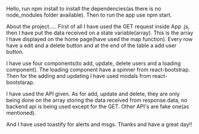 Hello, run npm install to install the dependencies(as there is no node_modules folder available).
Then to run the app use npm start.

About the project.....
First of all I have used the GET request inside App .js, then I have put the data received on a state variable(array).
This is the array I have displayed on the home page(have used the map function).
Every row have a edit and a delete button and at the end of the table a add user button.

I have use four components(to add, update, delete users and a loading component).
The loading component have a spinner from react-bootstrap.
Then for the adding and updating I have used modals from react-bootstarap.

I have used the API given.
As for add, update and delete, they are only being done on the array storing the data received from response.data, no backend api is being used except for the GET.
Other API's are fake one(as mentioned).

And I have used toastify for alerts and msgs.
Thanks and have a great day!!